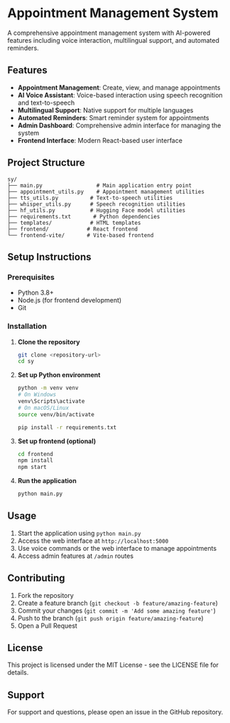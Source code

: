 # Appointment Management System

A comprehensive appointment management system with AI-powered features including voice interaction, multilingual support, and automated reminders.

## Features

- **Appointment Management**: Create, view, and manage appointments
- **AI Voice Assistant**: Voice-based interaction using speech recognition and text-to-speech
- **Multilingual Support**: Native support for multiple languages
- **Automated Reminders**: Smart reminder system for appointments
- **Admin Dashboard**: Comprehensive admin interface for managing the system
- **Frontend Interface**: Modern React-based user interface

## Project Structure

```
sy/
├── main.py                 # Main application entry point
├── appointment_utils.py    # Appointment management utilities
├── tts_utils.py          # Text-to-speech utilities
├── whisper_utils.py      # Speech recognition utilities
├── hf_utils.py           # Hugging Face model utilities
├── requirements.txt       # Python dependencies
├── templates/            # HTML templates
├── frontend/            # React frontend
└── frontend-vite/       # Vite-based frontend
```

## Setup Instructions

### Prerequisites
- Python 3.8+
- Node.js (for frontend development)
- Git

### Installation

1. **Clone the repository**
   ```bash
   git clone <repository-url>
   cd sy
   ```

2. **Set up Python environment**
   ```bash
   python -m venv venv
   # On Windows
   venv\Scripts\activate
   # On macOS/Linux
   source venv/bin/activate
   
   pip install -r requirements.txt
   ```

3. **Set up frontend (optional)**
   ```bash
   cd frontend
   npm install
   npm start
   ```

4. **Run the application**
   ```bash
   python main.py
   ```

## Usage

1. Start the application using `python main.py`
2. Access the web interface at `http://localhost:5000`
3. Use voice commands or the web interface to manage appointments
4. Access admin features at `/admin` routes

## Contributing

1. Fork the repository
2. Create a feature branch (`git checkout -b feature/amazing-feature`)
3. Commit your changes (`git commit -m 'Add some amazing feature'`)
4. Push to the branch (`git push origin feature/amazing-feature`)
5. Open a Pull Request

## License

This project is licensed under the MIT License - see the LICENSE file for details.

## Support

For support and questions, please open an issue in the GitHub repository.